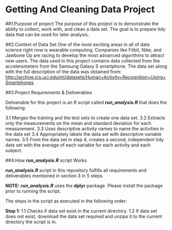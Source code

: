 # Getting And Cleaning Data Project

##1.Purpose of project
The purpose of this project is to demonstrate the ability to collect, work with, and clean a data set. The goal is to prepare tidy data that can be used for later analysis. 

##2.Context of Data Set
One of the most exciting areas in all of data science right now is wearable computing. Companies like Fitbit, Nike, and Jawbone Up are racing to develop the most advanced algorithms to attract new users. The data used in this project contains data collected from the accelerometers from the Samsung Galaxy S smartphone. The data set along with the full description of the data was obtained from:
http://archive.ics.uci.edu/ml/datasets/Human+Activity+Recognition+Using+Smartphones

##3.Project Requirements & Deliverables

Deliverable for this project is an R script called **_run_analysis.R_** that does the following:

3.1 Merges the training and the test sets to create one data set.
3.2 Extracts only the measurements on the mean and standard deviation for each measurement.
3.3 Uses descriptive activity names to name the activities in the data set
3.4 Appropriately labels the data set with descriptive variable names.
3.5 From the data set in step 4, creates a second, independent tidy data set with the average of each variable for each activity and each subject.

##4.How **_run_analysis.R_** script Works

**_run_analysis.R_** script in this repository fulfills all requirements and deliverables mentioned in section 3 in 5 steps.

**NOTE:** **_run_analysis.R_** uses the **dplyr** package. Please install the package prior to running the script.

The steps in the script as executed in the following order:

**Step 1:**
1.1 Checks if data set exist in the current directory.
1.2 If data set does not exist, download the data set required and unzips it to the current directory the script is in.


